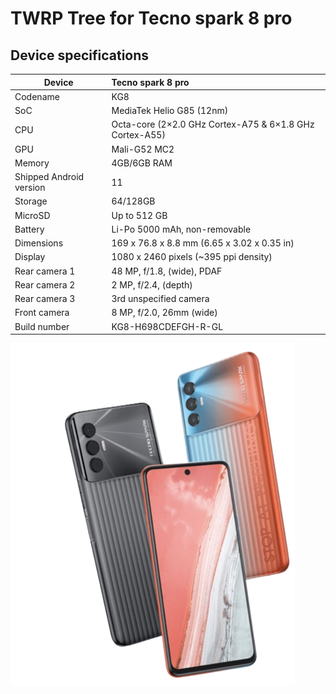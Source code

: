 # TWRP Tree for Tecno spark 8 pro

## Device specifications

| Device                  | Tecno spark 8 pro                                           |
| ----------------------- | :---------------------------------------------------------- |
| Codename                | KG8                                                         |
| SoC                     | MediaTek Helio G85 (12nm)                                   |
| CPU                     | Octa-core (2×2.0 GHz Cortex-A75 & 6×1.8 GHz Cortex-A55)     |
| GPU                     | Mali-G52 MC2                                                |
| Memory                  | 4GB/6GB RAM                                                 |
| Shipped Android version | 11                                                          |
| Storage                 | 64/128GB                                                    |
| MicroSD                 | Up to 512 GB                                                |
| Battery                 | Li-Po 5000 mAh, non-removable                               |
| Dimensions              | 169 x 76.8 x 8.8 mm (6.65 x 3.02 x 0.35 in)                 |
| Display                 | 1080 x 2460 pixels (~395 ppi density)                       |
| Rear camera 1           | 48 MP, f/1.8, (wide), PDAF                                  |
| Rear camera 2           | 2 MP, f/2.4, (depth)                                        |
| Rear camera 3           | 3rd unspecified camera                                      |
| Front camera            | 8 MP, f/2.0, 26mm (wide)                                    |
| Build number            | KG8-H698CDEFGH-R-GL                                         |

![Tecno spark 8 pro](KG8.png)



